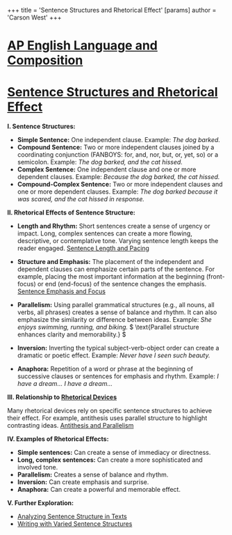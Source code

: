 +++
 title = 'Sentence Structures and Rhetorical Effect'
[params]
	author = 'Carson West'
+++
# [AP English Language and Composition](./../ap-english-language-and-composition/)
# [Sentence Structures and Rhetorical Effect](./../sentence-structures-and-rhetorical-effect/)

**I. Sentence Structures:**

* **Simple Sentence:** One independent clause.  Example: *The dog barked.*
* **Compound Sentence:** Two or more independent clauses joined by a coordinating conjunction (FANBOYS: for, and, nor, but, or, yet, so) or a semicolon. Example: *The dog barked, and the cat hissed.*
* **Complex Sentence:** One independent clause and one or more dependent clauses. Example: *Because the dog barked, the cat hissed.*
* **Compound-Complex Sentence:** Two or more independent clauses and one or more dependent clauses. Example: *The dog barked because it was scared, and the cat hissed in response.*

**II. Rhetorical Effects of Sentence Structure:**

* **Length and Rhythm:**  Short sentences create a sense of urgency or impact.  Long, complex sentences can create a more flowing, descriptive, or contemplative tone.  Varying sentence length keeps the reader engaged. [Sentence Length and Pacing](./../sentence-length-and-pacing/)

* **Structure and Emphasis:**  The placement of the independent and dependent clauses can emphasize certain parts of the sentence.  For example, placing the most important information at the beginning (front-focus) or end (end-focus) of the sentence changes the emphasis. [Sentence Emphasis and Focus](./../sentence-emphasis-and-focus/)

* **Parallelism:**  Using parallel grammatical structures (e.g., all nouns, all verbs, all phrases) creates a sense of balance and rhythm.  It can also emphasize the similarity or difference between ideas. Example:  *She enjoys swimming, running, and biking.*  $  \text{Parallel structure enhances clarity and memorability.} $ 

* **Inversion:** Inverting the typical subject-verb-object order can create a dramatic or poetic effect. Example: *Never have I seen such beauty.*

* **Anaphora:** Repetition of a word or phrase at the beginning of successive clauses or sentences for emphasis and rhythm. Example:  *I have a dream... I have a dream...*


**III.  Relationship to [Rhetorical Devices](./../rhetorical-devices/)**

Many rhetorical devices rely on specific sentence structures to achieve their effect.  For example, antithesis uses parallel structure to highlight contrasting ideas. [Antithesis and Parallelism](./../antithesis-and-parallelism/)


**IV.  Examples of Rhetorical Effects:**

* **Simple sentences:** Can create a sense of immediacy or directness.
* **Long, complex sentences:** Can create a more sophisticated and involved tone.
* **Parallelism:** Creates a sense of balance and rhythm.
* **Inversion:** Can create emphasis and surprise.
* **Anaphora:** Can create a powerful and memorable effect.


**V. Further Exploration:**

* [Analyzing Sentence Structure in Texts](./../analyzing-sentence-structure-in-texts/)
* [Writing with Varied Sentence Structures](./../writing-with-varied-sentence-structures/)


